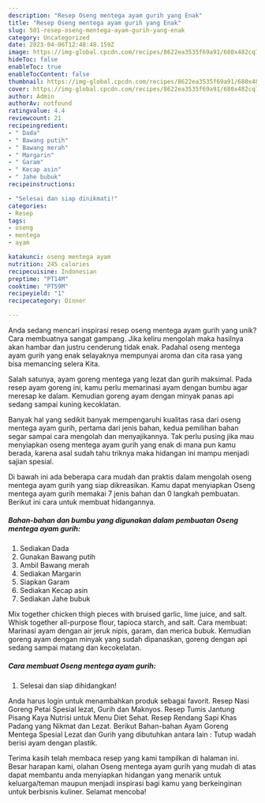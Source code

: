 ```yaml
---
description: "Resep Oseng mentega ayam gurih yang Enak"
title: "Resep Oseng mentega ayam gurih yang Enak"
slug: 501-resep-oseng-mentega-ayam-gurih-yang-enak
category: Uncategorized
date: 2023-04-06T12:48:48.159Z
image: https://img-global.cpcdn.com/recipes/8622ea3535f69a91/680x482cq70/oseng-mentega-ayam-gurih-foto-resep-utama.jpg
hideToc: false
enableToc: true
enableTocContent: false
thumbnail: https://img-global.cpcdn.com/recipes/8622ea3535f69a91/680x482cq70/oseng-mentega-ayam-gurih-foto-resep-utama.jpg
cover: https://img-global.cpcdn.com/recipes/8622ea3535f69a91/680x482cq70/oseng-mentega-ayam-gurih-foto-resep-utama.jpg
author: Admin
authorAv: notfound
ratingvalue: 4.4
reviewcount: 21
recipeingredient:
- " Dada"
- " Bawang putih"
- " Bawang merah"
- " Margarin"
- " Garam"
- " Kecap asin"
- " Jahe bubuk"
recipeinstructions:

- "Selesai dan siap dinikmati!"
categories:
- Resep
tags:
- oseng
- mentega
- ayam

katakunci: oseng mentega ayam 
nutrition: 245 calories
recipecuisine: Indonesian
preptime: "PT14M"
cooktime: "PT59M"
recipeyield: "1"
recipecategory: Dinner

---
```





Anda sedang mencari inspirasi resep oseng mentega ayam gurih yang unik? Cara membuatnya sangat gampang. Jika keliru mengolah maka hasilnya akan hambar dan justru cenderung tidak enak. Padahal oseng mentega ayam gurih yang enak selayaknya mempunyai aroma dan cita rasa yang bisa memancing selera Kita.





Salah satunya, ayam goreng mentega yang lezat dan gurih maksimal. Pada resep ayam goreng ini, kamu perlu memarinasi ayam dengan bumbu agar meresap ke dalam. Kemudian goreng ayam dengan minyak panas api sedang sampai kuning kecoklatan.

Banyak hal yang sedikit banyak mempengaruhi kualitas rasa dari oseng mentega ayam gurih, pertama dari jenis bahan, kedua pemilihan bahan segar sampai cara mengolah dan menyajikannya. Tak perlu pusing jika mau menyiapkan oseng mentega ayam gurih yang enak di mana pun kamu berada, karena asal sudah tahu triknya maka hidangan ini mampu menjadi sajian spesial.






Di bawah ini ada beberapa cara mudah dan praktis dalam mengolah oseng mentega ayam gurih yang siap dikreasikan. Kamu dapat menyiapkan Oseng mentega ayam gurih memakai 7 jenis bahan dan 0 langkah pembuatan. Berikut ini cara untuk membuat hidangannya.

<!--inarticleads1-->

##### Bahan-bahan dan bumbu yang digunakan dalam pembuatan Oseng mentega ayam gurih:

1. Sediakan  Dada
1. Gunakan  Bawang putih
1. Ambil  Bawang merah
1. Sediakan  Margarin
1. Siapkan  Garam
1. Sediakan  Kecap asin
1. Sediakan  Jahe bubuk


Mix together chicken thigh pieces with bruised garlic, lime juice, and salt. Whisk together all-purpose flour, tapioca starch, and salt. Cara membuat: Marinasi ayam dengan air jeruk nipis, garam, dan merica bubuk. Kemudian goreng ayam dengan minyak yang sudah dipanaskan, goreng dengan api sedang sampai matang dan kecokelatan. 

<!--inarticleads2-->

##### Cara membuat Oseng mentega ayam gurih:


1. Selesai dan siap dihidangkan!

Anda harus login untuk menambahkan produk sebagai favorit. Resep Nasi Goreng Petai Spesial lezat, Gurih dan Maknyos. Resep Tumis Jantung Pisang Kaya Nutrisi untuk Menu Diet Sehat. Resep Rendang Sapi Khas Padang yang Nikmat dan Lezat. Berikut Bahan-bahan Ayam Goreng Mentega Spesial Lezat dan Gurih yang dibutuhkan antara lain : Tutup wadah berisi ayam dengan plastik. 

Terima kasih telah membaca resep yang kami tampilkan di halaman ini. Besar harapan kami, olahan Oseng mentega ayam gurih yang mudah di atas dapat membantu anda menyiapkan hidangan yang menarik untuk keluarga/teman maupun menjadi inspirasi bagi kamu yang berkeinginan untuk berbisnis kuliner. Selamat mencoba!
